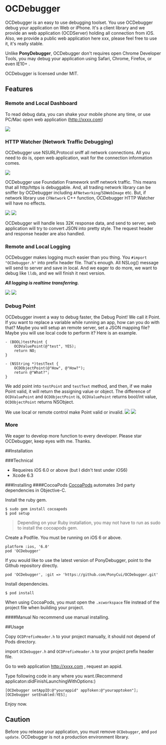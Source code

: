 # OCDebugger
OCDebugger is an easy to use debugging toolset. You use OCDebugger debug your application on Web or iPhone. It's a client library and we provide an web application (OCDServer) holding all connection from iOS. Also, we provide a public web application here xxx, please feel free to use it, it's really stable.

Unlike **PonyDebugger**, OCDebugger don't requires open Chrome Developer Tools, you may debug your application using Safari, Chrome, Firefox, or even IE10+ .

OCDebugger is licensed under MIT.

## Features

### Remote and Local Dashboard

To read debug data, you can shake your mobile phone any time, or use PC/Mac open web application (http://xxxx.com)

![](https://raw.githubusercontent.com/PonyCui/OCDebugger/master/README_Resources/0.png)

### HTTP Watcher (Network Traffic Debugging)
OCDebugger use NSURLProtocol sniff all network connections. All you need to do is, open web application, wait for the connection information comes.

![](https://raw.githubusercontent.com/PonyCui/OCDebugger/master/README_Resources/1.png)

OCDebugger use Foundation Framework sniff network traffic. This means that all http/https is debuggable.
And, all trading network library can be sniffer by OCDebugger including ```AFNetworking```/```SDWebImage``` etc. But, if network library use ```CFNetwork``` C++ function, OCDebugger HTTP Watcher will have no effects.

![](https://raw.githubusercontent.com/PonyCui/OCDebugger/master/README_Resources/2.png)
![](https://raw.githubusercontent.com/PonyCui/OCDebugger/master/README_Resources/3.png)

OCDebugger will handle less 32K response data, and send to server, web application will try to convert JSON into pretty style. The request header and response header are also handled.

### Remote and Local Logging
OCDebugger makes logging much easier than you thing. You ```#import "OCDebugger.h"``` into prefix header file. That's enough. All NSLog() message will send to server and save in local.
And we eager to do more, we want to debug like ```lldb```, and we will finish it next version.

_**All logging is realtime transferring.**_

![](https://raw.githubusercontent.com/PonyCui/OCDebugger/master/README_Resources/4.png)
![](https://raw.githubusercontent.com/PonyCui/OCDebugger/master/README_Resources/5.png)

### Debug Point
OCDebugger invent a way to debug faster, the Debug Point! We call it Point.
If you want to replace a variable while running an app, how can you do with that? Maybe you will setup an remote server, set a JSON mapping file? Maybe you will use local code to perform it?
Here is an example.
```
- (BOOL)testPoint {
    OCDValuePoint(@"test", YES);
    return NO;
}

- (NSString *)testText {
    OCDObjectPoint(@"How", @"How?");
    return @"What?";
}
```
We add point into ```testPoint``` and ```testText``` method, and then, if we make Point valid, it will return the assigning value or object.
The difference of ```OCDValuePoint``` and ```OCDObjectPoint``` is, ```OCDValuePoint``` returns bool/int value, ```OCDObjectPoint``` returns NSObject.

We use local or remote control make Point valid or invalid.
![](https://raw.githubusercontent.com/PonyCui/OCDebugger/master/README_Resources/6.png)
![](https://raw.githubusercontent.com/PonyCui/OCDebugger/master/README_Resources/7.png)

### More
We eager to develop more function to every developer. Please star OCDebugger, keep eyes with me. Thanks.

##Installation

###Technical
* Requeires iOS 6.0 or above (but I didn't test under iOS6)
* Xcode 6.3

###Installing
####CocoaPods
[CocoaPods](http://cocoapods.org/) automates 3rd party dependencies in
Objective-C.

Install the ruby gem.

    $ sudo gem install cocoapods
    $ pod setup

> Depending on your Ruby installation, you may not have to run as sudo to
> install the cocoapods gem.

Create a Podfile. You must be running on iOS 6 or above.

    platform :ios, '6.0'
    pod 'OCDebugger'

If you would like to use the latest version of PonyDebugger, point to the Github
repository directly.

    pod 'OCDebugger', :git => 'https://github.com/PonyCui/OCDebugger.git'

Install dependencies.

    $ pod install

When using CocoaPods, you must open the `.xcworkspace` file instead of the
project file when building your project.

####Manual
No recommend use manual installing.

##Usage

Copy ```OCDPrefixHeader.h``` to your project manually, it should not depend of Pods directory.

import ```OCDebugger.h``` and ```OCDPrefixHeader.h``` to your project prefix header file.

Go to web application http://xxxx.com , request an appid.

Type following code in any where you want.(Recommend applicaton:didFinishLaunchingWithOptions:)
```
[OCDebugger setAppID:@"yourappid" appToken:@"yourapptoken"];
[OCDebugger setEnabled:YES];
```

Enjoy now.

## Caution

Before you release your application, you must remove ```OCDebugger```, and ```pod update```.
OCDebugger is not a production environment library.
